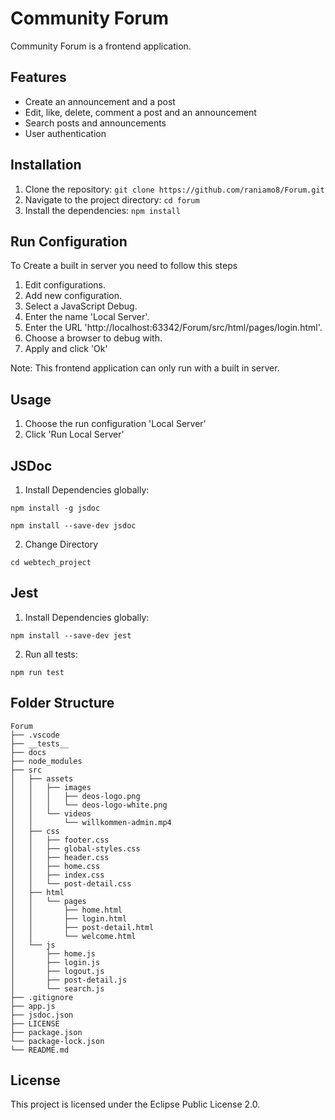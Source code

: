 # Community Forum

Community Forum is a frontend application.

## Features

- Create an announcement and a post
- Edit, like, delete, comment a post and an announcement
- Search posts and announcements
- User authentication

## Installation

1. Clone the repository: `git clone https://github.com/raniamo8/Forum.git`
2. Navigate to the project directory: `cd forum`
3. Install the dependencies: `npm install`

## Run Configuration
To Create a built in server you need to follow this steps

1. Edit configurations.
2. Add new configuration.
3. Select a JavaScript Debug.
4. Enter the name 'Local Server'.
5. Enter the URL 'http://localhost:63342/Forum/src/html/pages/login.html'.
6. Choose a browser to debug with.
7. Apply and click 'Ok'


Note: This frontend application can only run with a built in server.

## Usage

1. Choose the run configuration 'Local Server'
2. Click 'Run Local Server'

## JSDoc

1. Install Dependencies globally:

```
npm install -g jsdoc
```
```
npm install --save-dev jsdoc
```
2. Change Directory 
```
cd webtech_project
```

## Jest

1. Install Dependencies globally:
```
npm install --save-dev jest
```
2. Run all tests:
```
npm run test
```

## Folder Structure

```
Forum
├── .vscode
├── __tests__
├── docs
├── node_modules
├── src
│   ├── assets
│   │   ├── images
│   │   │   ├── deos-logo.png
│   │   │   └── deos-logo-white.png
│   │   └── videos
│   │       └── willkommen-admin.mp4
│   ├── css
│   │   ├── footer.css
│   │   ├── global-styles.css
│   │   ├── header.css
│   │   ├── home.css
│   │   ├── index.css
│   │   └── post-detail.css
│   ├── html
│   │   └── pages
│   │       ├── home.html
│   │       ├── login.html
│   │       ├── post-detail.html
│   │       └── welcome.html
│   └── js
│       ├── home.js
│       ├── login.js
│       ├── logout.js
│       ├── post-detail.js
│       └── search.js
├── .gitignore
├── app.js
├── jsdoc.json
├── LICENSE
├── package.json
└── package-lock.json
└── README.md

```


## License

This project is licensed under the Eclipse Public License 2.0.

